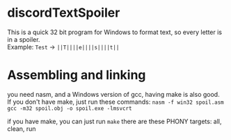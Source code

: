 # discordTextSpoiler

This is a quick 32 bit program for Windows to format text, so every letter is in a spoiler.  
Example: `Test` -> `||T||||e||||s||||t||`

# Assembling and linking

you need nasm, and a Windows version of gcc, having make is also good.  
If you don't have make, just run these commands:
`nasm -f win32 spoil.asm`  
`gcc -m32 spoil.obj -o spoil.exe -lmsvcrt`  

if you have make, you can just run `make`
there are these PHONY targets: all, clean, run
